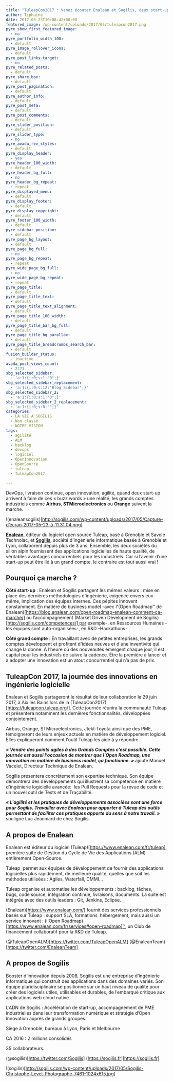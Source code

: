 ```yaml
---
title: "TuleapCon2017 : Venez écouter Enalean et Sogilis, deux start-up de la «French Tech in the Alps» qui séduisent les grands groupes"
author: Tiphaine
date: 2017-05-23T10:08:42+00:00
featured_image: /wp-content/uploads/2017/05/tuleapcon2017.png
pyre_show_first_featured_image:
  - no
pyre_portfolio_width_100:
  - default
pyre_image_rollover_icons:
  - default
pyre_post_links_target:
  - no
pyre_related_posts:
  - default
pyre_share_box:
  - default
pyre_post_pagination:
  - default
pyre_author_info:
  - default
pyre_post_meta:
  - default
pyre_post_comments:
  - default
pyre_slider_position:
  - default
pyre_slider_type:
  - no
pyre_avada_rev_styles:
  - default
pyre_display_header:
  - yes
pyre_header_100_width:
  - default
pyre_header_bg_full:
  - no
pyre_header_bg_repeat:
  - repeat
pyre_displayed_menu:
  - default
pyre_display_footer:
  - default
pyre_display_copyright:
  - default
pyre_footer_100_width:
  - default
pyre_sidebar_position:
  - default
pyre_page_bg_layout:
  - default
pyre_page_bg_full:
  - no
pyre_page_bg_repeat:
  - repeat
pyre_wide_page_bg_full:
  - no
pyre_wide_page_bg_repeat:
  - repeat
pyre_page_title:
  - default
pyre_page_title_text:
  - default
pyre_page_title_text_alignment:
  - default
pyre_page_title_100_width:
  - default
pyre_page_title_bar_bg_full:
  - default
pyre_page_title_bg_parallax:
  - default
pyre_page_title_breadcrumbs_search_bar:
  - default
fusion_builder_status:
  - inactive
avada_post_views_count:
  - 2271
sbg_selected_sidebar:
  - 'a:1:{i:0;s:1:"0";}'
sbg_selected_sidebar_replacement:
  - 'a:1:{i:0;s:12:"Blog Sidebar";}'
sbg_selected_sidebar_2:
  - 'a:1:{i:0;s:1:"0";}'
sbg_selected_sidebar_2_replacement:
  - 'a:1:{i:0;s:0:"";}'
categories:
  - LA VIE À SOGILIS
  - Non classé
  - NOTRE VISION
tags:
  - agilité
  - ALM
  - backlog
  - devops
  - logiciel
  - OpenInnovation
  - OpenSource
  - tuleap
  - TuleapCon2017

---
```

DevOps, livraison continue, open innovation, agilité, quand deux start-up arrivent à faire de ces « buzz words » une réalité, les grands comptes industriels comme **Airbus**, **STMicroelectronics** ou **Orange** suivent la marche.

!(enaleansogilis)[http://sogilis.com/wp-content/uploads/2017/05/Capture-d’écran-2017-05-23-à-11.31.04.png]

[**Enalean**][1], éditeur du logiciel open source Tuleap, basé à Grenoble et Savoie Technolac, et [**Sogilis**][2], société d'ingénierie informatique basée à Grenoble et Lyon, collaborent depuis plus de 3 ans. Ensemble, les deux sociétés du sillon alpin fournissent des applications logicielles de haute qualité, de véritables avantages concurrentiels pour les industriels. Car si l’avenir d’une start-up peut être lié à un grand compte, le contraire est tout aussi vrai !

## Pourquoi ça marche ?

**Côté start-up** : Enalean et Sogilis partagent les mêmes valeurs : mise en place des dernières méthodologies d'ingénierie, exigence envers eux-même, implication des équipes internes. Ces pépites innovent constamment. En matière de business model -avec l'(Open Roadmap™ de Enalean)[https://blog.enalean.com/open-roadmap-enalean-comment-ca-marche/] ou l’accompagnement (Market Driven Development de Sogilis)[http://sogilis.com/competences/] par exemple-, en Ressources Humaines -les équipes sont auto-organisées-, en R&D -Hackathons- .

**Côté grand compte** : En travaillant avec de petites entreprises, les grands comptes développent et profitent d'idées neuves et d'une inventivité qui change la donne. À l’heure où des nouveautés émergent chaque jour, il est capital pour les industriels de suivre la cadence. Être la première à lancer et à adopter une innovation est un atout concurrentiel qui n’a pas de prix.
  
## TuleapCon 2017, la journée des innovations en ingénierie logicielle
  
Enalean et Sogilis partageront le résultat de leur collaboration le 29 juin 2017, à Aix les Bains lors de la (TuleapCon2017)[https://tuleapcon.tuleap.org/]. Cette journée réunira la communauté Tuleap et présentera notamment les dernières fonctionnalités, développées conjointement.

Airbus, Orange, STMicroelectronics, Jtekt-Toyota ainsi que des PME, témoigneront de leurs enjeux actuels en matière de développement logiciel. Elles expliqueront comment l'outil Tuleap les aide à y répondre.

**_« Vendre des points agiles à des Grands Comptes c'est possible. Cette journée est aussi l'occasion de montrer que l'Open Roadmap, une innovation en matière de business model, ça fonctionne. »_** ajoute Manuel Vacelet, Directeur Technique de Enalean.

Sogilis présentera concrètement son expertise technique. Son équipe démontrera des développements qui illustrent sa compétence en matière d'ingénierie logicielle avancée:  les Pull Requests pour la revue de code et un nouvel outil de Tests et de Traçabilité.

**_« L'agilité et les pratiques de développements associées sont une force pour Sogilis. Travailler avec Enalean pour apporter à Tuleap des outils permettant de faciliter ces pratiques apporte du sens à notre travail. »_** souligne Luc Jeanniard de chez Sogilis.

## A propos de Enalean

Enalean est éditeur du logiciel (Tuleap)[https://www.enalean.com/fr/tuleap], première suite de Gestion du Cycle de Vie des Applications (ALM) entièrement Open-Source.

Tuleap  permet aux équipes de développement de fournir des applications logicielles plus rapidement, de meilleure qualité, quelles que soit les méthodes utilisées : Agiles, Waterfall, CMMI...

Tuleap organise et automatise les développements : backlog, tâches, bugs, code source, intégration continue, livraisons, documents. La suite est intégrée avec des outils leaders : Git, Jenkins, Eclipse.

(Enalean)[https://www.enalean.com/] fournit des services professionnels basés sur Tuleap : support SLA, formations  hébergement, mais aussi un service innovant : (l'Open Roadmap)[https://www.enalean.com/fr/services#open-roadmap]™, un Club de financement collaboratif pour la R&D de Tuleap.

(@TuleapOpenALM)[https://twitter.com/TuleapOpenALM]
(@EnaleanTeam)[https://twitter.com/EnaleanTeam]

## A propos de Sogilis

Booster d’innovation depuis 2008, Sogilis est une entreprise d’ingénierie informatique qui construit des applications dans des domaines variés. Son équipe pluridisciplinaire se positionne sur un haut niveau de qualité pour créer des logiciels utiles, utilisables et durables, de l’embarqué critique aux applications web cloud native.

L’ADN de Sogilis : Accélération de start-up, accompagnement de PME industrielles dans leur transformation numérique et stratégie d’Open Innovation auprès de grands groupes.

Siège à Grenoble, bureaux à Lyon, Paris et Melbourne
  
CA 2016 : 2 millions consolidés
  
35 collaborateurs.

(@sogilis)[https://twitter.com/Sogilis]
(https://sogilis.fr)[https://sogilis.fr]

!(sogilis)[http://sogilis.com/wp-content/uploads/2017/05/Sogilis-Christophe-Levet-Photographe-7461-1024x615.jpg]

[1]: https://www.enalean.com/
[2]: http://sogilis.com/